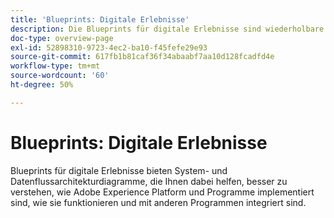 ```yaml
---
title: 'Blueprints: Digitale Erlebnisse'
description: Die Blueprints für digitale Erlebnisse sind wiederholbare Implementierungen, die Strategien liefern und bei der Lösung bekannter Geschäftsprobleme helfen. Sie beschleunigen die Time-to-Value und führen schneller zum Erfolg.
doc-type: overview-page
exl-id: 52898310-9723-4ec2-ba10-f45fefe29e93
source-git-commit: 617fb1b81caf36f34abaabf7aa10d128fcadfd4e
workflow-type: tm+mt
source-wordcount: '60'
ht-degree: 50%

---
```


# Blueprints: Digitale Erlebnisse

Blueprints für digitale Erlebnisse bieten System- und Datenflussarchitekturdiagramme, die Ihnen dabei helfen, besser zu verstehen, wie Adobe Experience Platform und Programme implementiert sind, wie sie funktionieren und mit anderen Programmen integriert sind.



